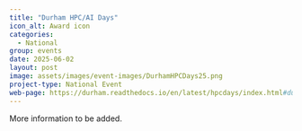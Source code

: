 ```yaml
---
title: "Durham HPC/AI Days"
icon_alt: Award icon
categories:
  - National
group: events
date: 2025-06-02
layout: post
image: assets/images/event-images/DurhamHPCDays25.png
project-type: National Event
web-page: https://durham.readthedocs.io/en/latest/hpcdays/index.html#durham-hpc-days-2025
---
```


More information to be added. 